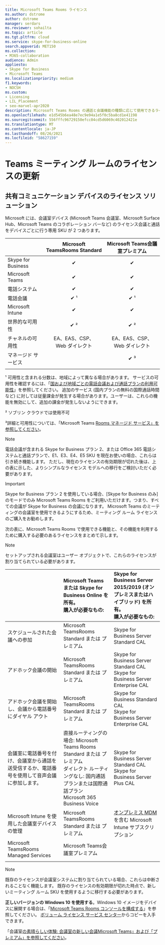 ```yaml
---
title: Microsoft Teams Rooms ライセンス
ms.author: dstrome
author: dstrome
manager: serdars
ms.reviewer: sohailta
ms.topic: article
ms.tgt.pltfrm: cloud
ms.service: skype-for-business-online
search.appverid: MET150
ms.collection:
- M365-collaboration
audience: Admin
appliesto:
- Skype for Business
- Microsoft Teams
ms.localizationpriority: medium
f1.keywords:
- NOCSH
ms.custom:
- Licensing
- LIL_Placement
- seo-marvel-apr2020
description: Microsoft Teams Rooms の通話と会議機能の種類に応じて使用できるライセンスについて説明します。
ms.openlocfilehash: e1d545b6ea48e7ec9e94a1e5f0c5ba8cd1e41198
ms.sourcegitcommit: 556fffc96729150efcc04cd5d6069c402012421e
ms.translationtype: MT
ms.contentlocale: ja-JP
ms.lasthandoff: 08/26/2021
ms.locfileid: "58627159"
---
```

# <a name="teams-meeting-room-licensing-update"></a>Teams ミーティング ルームのライセンスの更新

## <a name="licensing-solutions-for-shared-communication-devices"></a>共有コミュニケーション デバイスのライセンス ソリューション

Microsoft には、会議室デバイス (Microsoft Teams 会議室、Microsoft Surface Hub、Microsoft Teams のコラボレーション バーなど) のライセンス会議と通話をデバイスごとに行う専用 SKU が 2 つあります。

|&nbsp;|Microsoft TeamsRooms Standard |Microsoft Teams会議室プレミアム |
|:--- |:---: |:---: |
|Skype for Business |&#x2714;| &#x2714;|
|Microsoft Teams|  &#x2714;|  &#x2714;|
|電話システム|  &#x2714;|  &#x2714;|
|電話会議|&#x2714; &sup1;|&#x2714; &sup1;|
|Microsoft Intune|&#x2714;|&#x2714;|  
|世界的な可用性 | &#x2714; &sup2;| &#x2714; &sup2;|
|チャネルの可用性 | EA、EAS、CSP、 <br/>Web ダイレクト | EA、EAS、CSP、 <br/>Web ダイレクト |
|マネージド サービス | | &#x2714; &sup3;|
| | | |

&sup1; 可用性と含まれる分数は、地域によって異なる場合があります。 サービスの可用性を確認するには、「[国および地域ごとの電話会議および通話プランの利用可能性](/microsoftteams/country-and-region-availability-for-audio-conferencing-and-calling-plans)」を参照してください。 追加のサービス (国内プランの無料の国際通話時間など) に対しては従量課金が発生する場合があります。ユーザーは、これらの機能を無効にして、追加の課金が発生しないようにできます。  

&sup2; ソブリン クラウドでは使用不可  

&sup3;詳細と可用性については、「Microsoft Teams [Rooms マネージド サービス」を参照してください](microsoft-teams-rooms-premium.md)。

> [!NOTE]
> 電話会議が含まれる Skype for Business プラン 2、または Office 365 電話システムと通話プランで、E1、E3、E4、E5 SKU を現在お使いの場合、これらは引き続き機能します。 ただし、現在のライセンスの有効期限が切れた後は、上の表に示した、よりシンプルなライセンス モデルへの移行をご検討いただく必要があります。

> [!IMPORTANT]
> Skype for Business プラン 2 を使用している場合、[Skype for Business のみ] のモードでのみ Microsoft Teams Rooms をご利用いただけます。つまり、すべての会議が Skype for Business の会議になります。 Microsoft Teams のミーティングの会議室を使用できるようにするため、ミーティング ルーム ライセンスのご購入をお勧めします。 

次の表に、Microsoft Teams Rooms で使用できる機能と、その機能を利用するために購入する必要のあるライセンスをまとめて示します。
  
> [!NOTE]
> セットアップされる会議室はユーザー オブジェクトで、これらのライセンスが割り当てられている必要があります。

| &nbsp; | Microsoft Teams または Skype for Business Online を所有。 <br/> 購入が必要なもの:   |Skype for Business Server 2015/2019 (オンプレミスまたはハイブリッド) を所有。 <br/> 購入が必要なもの:|
|:-----|:-----|:-----|
|スケジュールされた会議への参加  | Microsoft TeamsRooms Standard または プレミアム  |Skype for Business Server Standard CAL  |
|アドホック会議の開始 | Microsoft TeamsRooms Standard または プレミアム  |Skype for Business Server Standard CAL  <br/> Skype for Business Server Enterprise CAL|
|アドホック会議を開始し、会議から電話番号にダイヤル アウト |  Microsoft TeamsRooms Standard または プレミアム |Skype for Business Standard CAL  <br/> Skype for Business Server Enterprise CAL|
|会議室に電話番号を付け、会議室から通話を送受信するか、電話番号を使用して音声会議に参加します。  | 直接ルーティングの場合: Microsoft Teams Rooms Standard または プレミアム<br/>ダイレクト ルーティングなし: 国内通話プランまたは国際通話プラン<br/>Microsoft 365 Business Voice  |Skype for Business Server Standard CAL  <br/> Skype for Business Server Plus CAL  |
|Microsoft Intune を使用した会議室デバイスの管理 |Microsoft TeamsRooms Standard または プレミアム  |[オンプレミス MDM](/configmgr/mdm/plan-design/plan-on-premises-mdm) を含む Microsoft Intune サブスクリプション |
|Microsoft TeamsRooms Managed Services | Microsoft Teams会議室プレミアム ||
| |||

> [!NOTE]
> 既存のライセンスが会議室システムに割り当てられている場合、これらは中断されることなく機能します。 既存のライセンスの有効期限が切れた時点で、新しいミーティング ルーム SKU を使用するように移行する必要があります。  

 **正しいバージョンの Windows 10 を使用する**。Windows 10 イメージをデバイスに展開する場合は、「[Microsoft Teams Rooms コンソールを構成する](./console.md)」を参照してください。 [ボリューム ライセンス サービス センター](https://www.microsoft.com/Licensing/servicecenter/)からコピーを入手できます。 
 
 「会議室[の素晴らしい体験: 会議室の新しい会議Microsoft Teams」および「プレミアム」を参照してください](https://www.microsoft.com/microsoft-365/blog/2020/07/21/microsoft-teams-meetings-hybrid-workplace-options/)。